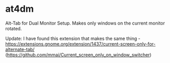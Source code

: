 # at4dm
Alt-Tab for Dual Monitor Setup. Makes only windows on the current monitor rotated.

Update: I have found this extension that makes the same thing - https://extensions.gnome.org/extension/1437/current-screen-only-for-alternate-tab/ (https://github.com/mmai/Current_screen_only_on_window_switcher)
